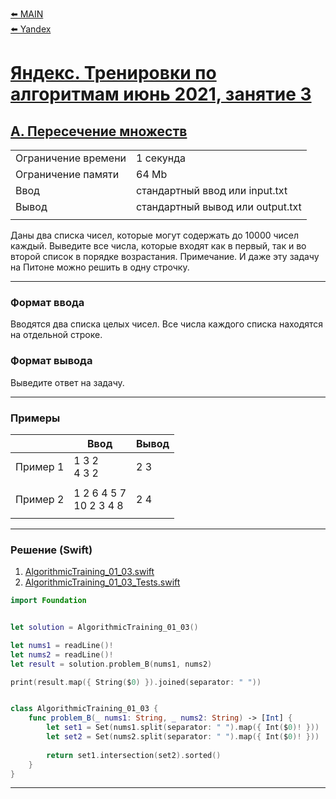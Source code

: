 [⬅️ MAIN][main]<br>[⬅️ Yandex][Yandex]  

[main]: ./../../../README.md
[Yandex]: ./../../README.md
[Yandex_AT_01_03_orig]: https://contest.yandex.ru/contest/27663/
[Yandex_AT_01_03_B]:https://contest.yandex.ru/contest/27663/problems/B/

# [Яндекс. Тренировки по алгоритмам июнь 2021, занятие 3][Yandex_AT_01_03_orig]
## [A. Пересечение множеств][Yandex_AT_01_03_B]

|||
|--------------------|---------------------------------|
|Ограничение времени |1 секунда                        |
|Ограничение памяти  |64 Mb                            |
|Ввод                |стандартный ввод или input.txt   |
|Вывод               |стандартный вывод или output.txt |
|||

Даны два списка чисел, которые могут содержать до ${10000}$ чисел каждый. Выведите все числа, которые входят как в первый, так и во второй список в порядке возрастания. Примечание. И даже эту задачу на Питоне можно решить в одну строчку.


---
### Формат ввода
Вводятся два списка целых чисел. Все числа каждого списка находятся на отдельной строке.


### Формат вывода
Выведите ответ на задачу.


---
### Примеры
|           |Ввод                       |Вывод  |
|-----------|---------------------------|-------|
|Пример 1   |1 3 2<br>4 3 2             |2 3    |
||||
|Пример 2   |1 2 6 4 5 7<br>10 2 3 4 8  |2 4    |
|||


---
### Решение (Swift)
[AlgorithmicTraining_01_03]: ./../../YandexTasks.Swift/YandexTasks/Sources/YandexTasks/AlgorithmicTraining_01_03.swift
[AlgorithmicTraining_01_03_Tests]: ./../../YandexTasks.Swift/YandexTasks/Tests/YandexTasksTests/AlgorithmicTraining_01_03_Tests.swift

1. [AlgorithmicTraining_01_03.swift][AlgorithmicTraining_01_03]
2. [AlgorithmicTraining_01_03_Tests.swift][AlgorithmicTraining_01_03_Tests]

```swift
import Foundation


let solution = AlgorithmicTraining_01_03()

let nums1 = readLine()!
let nums2 = readLine()!
let result = solution.problem_B(nums1, nums2)

print(result.map({ String($0) }).joined(separator: " "))


class AlgorithmicTraining_01_03 {
    func problem_B(_ nums1: String, _ nums2: String) -> [Int] {
        let set1 = Set(nums1.split(separator: " ").map({ Int($0)! }))
        let set2 = Set(nums2.split(separator: " ").map({ Int($0)! }))
        
        return set1.intersection(set2).sorted()
    }
}
```


---